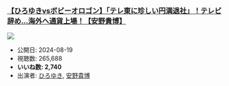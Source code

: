 ### [【ひろゆきvsボビーオロゴン】「テレ東に珍しい円満退社」！テレビ辞め…海外へ通貨上場！【安野貴博】](https://www.youtube.com/watch?v=1Zaz_fCpfPY)
[![](https://img.youtube.com/vi/1Zaz_fCpfPY/sddefault.jpg)](https://www.youtube.com/watch?v=1Zaz_fCpfPY)
-   公開日: 2024-08-19
-   視聴数: 265,688
-   **いいね数: 2,740**
-   出演者: [ひろゆき](/rehacq_fan/people/ひろゆき "wikilink"), [安野貴博](/rehacq_fan/people/安野貴博 "wikilink")
